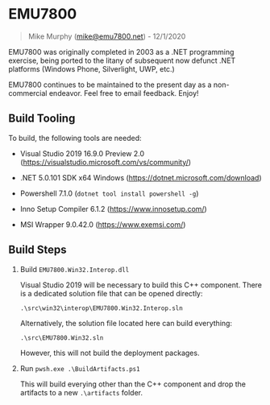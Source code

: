 # EMU7800
> Mike Murphy (mike@emu7800.net) - 12/1/2020

EMU7800 was originally completed in 2003 as a .NET programming exercise,
being ported to the litany of subsequent now defunct .NET platforms (Windows Phone, Silverlight, UWP, etc.)

EMU7800 continues to be maintained to the present day as a non-commercial endeavor.
Feel free to email feedback. Enjoy!

## Build Tooling

To build, the following tools are needed:

- Visual Studio 2019 16.9.0 Preview 2.0 (https://visualstudio.microsoft.com/vs/community/)

- .NET 5.0.101 SDK x64 Windows (https://dotnet.microsoft.com/download)

- Powershell 7.1.0 (``dotnet tool install powershell -g``)

- Inno Setup Compiler 6.1.2 (https://www.innosetup.com/)

- MSI Wrapper 9.0.42.0 (https://www.exemsi.com/)

## Build Steps

1. Build ``EMU7800.Win32.Interop.dll``

    Visual Studio 2019 will be necessary to build this C++ component. There is a dedicated solution file that can be opened directly:

    `.\src\win32\interop\EMU7800.Win32.Interop.sln`
    
    Alternatively, the solution file located here can build everything:

    `.\src\EMU7800.Win32.sln`

    However, this will not build the deployment packages.

2. Run ``pwsh.exe .\BuildArtifacts.ps1``

    This will build everying other than the C++ component and drop the artifacts to a new `.\artifacts` folder.
